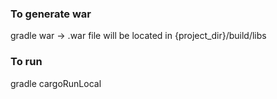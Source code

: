 ### To generate war
gradle war -> .war file will be located in {project_dir}/build/libs

### To run
gradle cargoRunLocal
